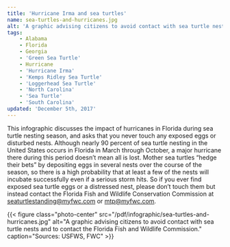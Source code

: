 ```yaml
---
title: 'Hurricane Irma and sea turtles'
name: sea-turtles-and-hurricanes.jpg
alt: 'A graphic advising citizens to avoid contact with sea turtle nests and to contact the Florida Fish and Wildlife Commission.'
tags:
    - Alabama
    - Florida
    - Georgia
    - 'Green Sea Turtle'
    - Hurricane
    - 'Hurricane Irma'
    - 'Kemps Ridley Sea Turtle'
    - 'Loggerhead Sea Turtle'
    - 'North Carolina'
    - 'Sea Turtle'
    - 'South Carolina'
updated: 'December 5th, 2017'
---
```


This infographic discusses the impact of hurricanes in Florida during sea turtle nesting season, and asks that you never touch any exposed eggs or disturbed nests. Although nearly 90 percent of sea turtle nesting in the United States occurs in Florida in March through October, a major hurricane there during this period doesn’t mean all is lost. Mother sea turtles “hedge their bets” by depositing eggs in several nests over the course of the season, so there is a high probability that at least a few of the nests will incubate successfully even if a serious storm hits. So if you ever find exposed sea turtle eggs or a distressed nest, please don’t touch them but instead contact the Florida Fish and Wildlife Conservation Commission at [seaturtlestanding@myfwc.com](mailto:seaturtlestanding@myfwc.com) or [mtp@myfwc.com](mailto:mtp@myfwc.com).

{{< figure class="photo-center" src="/pdf/infographic/sea-turtles-and-hurricanes.jpg" alt="A graphic advising citizens to avoid contact with sea turtle nests and to contact the Florida Fish and Wildlife Commission." caption="Sources: USFWS, FWC" >}}
